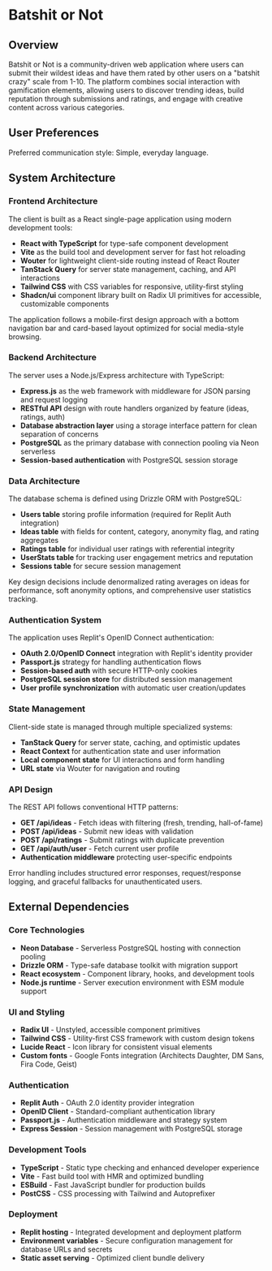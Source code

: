 # Batshit or Not

## Overview

Batshit or Not is a community-driven web application where users can submit their wildest ideas and have them rated by other users on a "batshit crazy" scale from 1-10. The platform combines social interaction with gamification elements, allowing users to discover trending ideas, build reputation through submissions and ratings, and engage with creative content across various categories.

## User Preferences

Preferred communication style: Simple, everyday language.

## System Architecture

### Frontend Architecture
The client is built as a React single-page application using modern development tools:
- **React with TypeScript** for type-safe component development
- **Vite** as the build tool and development server for fast hot reloading
- **Wouter** for lightweight client-side routing instead of React Router
- **TanStack Query** for server state management, caching, and API interactions
- **Tailwind CSS** with CSS variables for responsive, utility-first styling
- **Shadcn/ui** component library built on Radix UI primitives for accessible, customizable components

The application follows a mobile-first design approach with a bottom navigation bar and card-based layout optimized for social media-style browsing.

### Backend Architecture
The server uses a Node.js/Express architecture with TypeScript:
- **Express.js** as the web framework with middleware for JSON parsing and request logging
- **RESTful API** design with route handlers organized by feature (ideas, ratings, auth)
- **Database abstraction layer** using a storage interface pattern for clean separation of concerns
- **PostgreSQL** as the primary database with connection pooling via Neon serverless
- **Session-based authentication** with PostgreSQL session storage

### Data Architecture
The database schema is defined using Drizzle ORM with PostgreSQL:
- **Users table** storing profile information (required for Replit Auth integration)
- **Ideas table** with fields for content, category, anonymity flag, and rating aggregates
- **Ratings table** for individual user ratings with referential integrity
- **UserStats table** for tracking user engagement metrics and reputation
- **Sessions table** for secure session management

Key design decisions include denormalized rating averages on ideas for performance, soft anonymity options, and comprehensive user statistics tracking.

### Authentication System
The application uses Replit's OpenID Connect authentication:
- **OAuth 2.0/OpenID Connect** integration with Replit's identity provider
- **Passport.js** strategy for handling authentication flows
- **Session-based auth** with secure HTTP-only cookies
- **PostgreSQL session store** for distributed session management
- **User profile synchronization** with automatic user creation/updates

### State Management
Client-side state is managed through multiple specialized systems:
- **TanStack Query** for server state, caching, and optimistic updates
- **React Context** for authentication state and user information
- **Local component state** for UI interactions and form handling
- **URL state** via Wouter for navigation and routing

### API Design
The REST API follows conventional HTTP patterns:
- **GET /api/ideas** - Fetch ideas with filtering (fresh, trending, hall-of-fame)
- **POST /api/ideas** - Submit new ideas with validation
- **POST /api/ratings** - Submit ratings with duplicate prevention
- **GET /api/auth/user** - Fetch current user profile
- **Authentication middleware** protecting user-specific endpoints

Error handling includes structured error responses, request/response logging, and graceful fallbacks for unauthenticated users.

## External Dependencies

### Core Technologies
- **Neon Database** - Serverless PostgreSQL hosting with connection pooling
- **Drizzle ORM** - Type-safe database toolkit with migration support
- **React ecosystem** - Component library, hooks, and development tools
- **Node.js runtime** - Server execution environment with ESM module support

### UI and Styling
- **Radix UI** - Unstyled, accessible component primitives
- **Tailwind CSS** - Utility-first CSS framework with custom design tokens
- **Lucide React** - Icon library for consistent visual elements
- **Custom fonts** - Google Fonts integration (Architects Daughter, DM Sans, Fira Code, Geist)

### Authentication
- **Replit Auth** - OAuth 2.0 identity provider integration
- **OpenID Client** - Standard-compliant authentication library
- **Passport.js** - Authentication middleware and strategy system
- **Express Session** - Session management with PostgreSQL storage

### Development Tools
- **TypeScript** - Static type checking and enhanced developer experience
- **Vite** - Fast build tool with HMR and optimized bundling
- **ESBuild** - Fast JavaScript bundler for production builds
- **PostCSS** - CSS processing with Tailwind and Autoprefixer

### Deployment
- **Replit hosting** - Integrated development and deployment platform
- **Environment variables** - Secure configuration management for database URLs and secrets
- **Static asset serving** - Optimized client bundle delivery